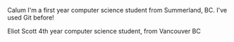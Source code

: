 Calum
I'm a first year computer science student from Summerland, BC.
I've used Git before!

Eliot Scott
4th year computer science student, from Vancouver BC

